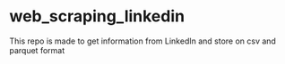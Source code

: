 # web_scraping_linkedin

This repo is made to get information from LinkedIn and store on csv and parquet format